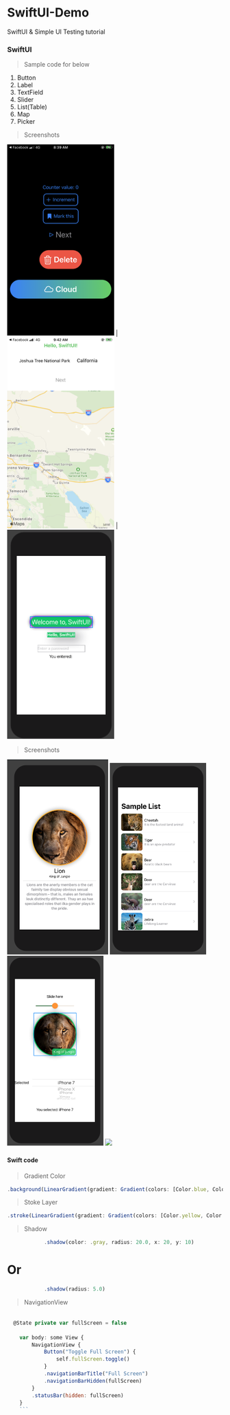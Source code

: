 # SwiftUI-Demo
SwiftUI &amp; Simple UI Testing tutorial



### SwiftUI 
> Sample code for below 
  1. Button
  2. Label
  3. TextField
  4. Slider
  5. List(Table)
  6. Map
  7. Picker


> Screenshots

<img width="250" alt="sreen1" src=screenshots/1.PNG>  |  <img width="250" alt="sreen1" src=screenshots/3.PNG>  | <img width="250" alt="sreen1" src=screenshots/4.png> 


> Screenshots

![](screenshots/5.png) 
![](screenshots/6.png) 
![](screenshots/7.png) 
![](screenshots/8.png) 

 


#### Swift code　

> Gradient Color

```javascript
.background(LinearGradient(gradient: Gradient(colors: [Color.blue, Color.green]), startPoint: .leading, endPoint: .trailing))
```
> Stoke Layer

```javascript
.stroke(LinearGradient(gradient: Gradient(colors: [Color.yellow, Color.orange]), startPoint: .leading, endPoint: .trailing), lineWidth: 4)
```
> Shadow

```javascript
            .shadow(color: .gray, radius: 20.0, x: 20, y: 10)
```
# Or
```javascript
            .shadow(radius: 5.0)
```
> NavigationView

```javascript

  @State private var fullScreen = false

    var body: some View {
        NavigationView {
            Button("Toggle Full Screen") {
                self.fullScreen.toggle()
            }
            .navigationBarTitle("Full Screen")
            .navigationBarHidden(fullScreen)
        }
        .statusBar(hidden: fullScreen)
    }
    ```
